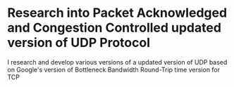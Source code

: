 # Research into Packet Acknowledged and Congestion Controlled updated version of UDP Protocol
I research and develop various versions of a updated version of UDP based on Google's version of Bottleneck Bandwidth Round-Trip time version for TCP
